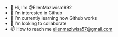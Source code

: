 - 👋 Hi, I’m @EllenMaziwisa1992
- 👀 I’m interested in Github
- 🌱 I’m currently learning how Github works
- 💞️ I’m looking to collaborate 
- 📫 How to reach me ellenmaziwisa57@gmail.com

<!---
EllenMaziwisa1992/EllenMaziwisa1992 is a ✨ special ✨ repository because its `README.md` (this file) appears on your GitHub profile.
You can click the Preview link to take a look at your changes.
--->
